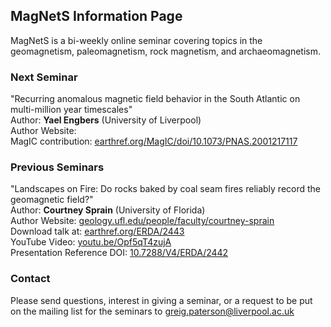 ## MagNetS Information Page
MagNetS is a bi-weekly online seminar covering topics in the geomagnetism, paleomagnetism, rock magnetism, and archaeomagnetism.  

### Next Seminar
"Recurring anomalous magnetic field behavior in the South Atlantic on multi-million year timescales"  
Author: **Yael Engbers** (University of Liverpool)  
Author Website:  
MagIC contribution: [earthref.org/MagIC/doi/10.1073/PNAS.2001217117](https://earthref.org/MagIC/doi/10.1073/PNAS.2001217117)  

### Previous Seminars
"Landscapes on Fire: Do rocks baked by coal seam fires reliably record the geomagnetic field?"  
Author: **Courtney Sprain** (University of Florida)  
Author Website: [geology.ufl.edu/people/faculty/courtney-sprain](https://geology.ufl.edu/people/faculty/courtney-sprain)  
Download talk at: [earthref.org/ERDA/2443](https://earthref.org/ERDA/2443)  
YouTube Video: [youtu.be/Opf5qT4zujA](https://youtu.be/Opf5qT4zujA)  
Presentation Reference DOI: [10.7288/V4/ERDA/2442](https://dx.doi.org/10.7288/V4/ERDA/2442) 

### Contact
Please send questions, interest in giving a seminar, or a request to be put on the mailing list for the seminars to [greig.paterson@liverpool.ac.uk](mailto:greig.paterson@liverpool.ac.uk)  
